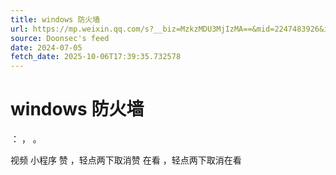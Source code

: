 ```yaml
---
title: windows 防火墙
url: https://mp.weixin.qq.com/s?__biz=MzkzMDU3MjIzMA==&mid=2247483926&idx=1&sn=cf428c3945f231d7cba7de86e3476c18
source: Doonsec's feed
date: 2024-07-05
fetch_date: 2025-10-06T17:39:35.732578
---
```


# windows 防火墙

：
，
。

视频
小程序
赞
，轻点两下取消赞
在看
，轻点两下取消在看